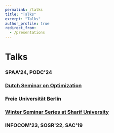 ```yaml
---
permalink: /talks
title: "Talks"
excerpt: "Talks"
author_profile: true
redirect_from: 
  - /presentations
---
```




# Talks

### SPAA'24, PODC'24
### [Dutch Seminar on Optimization](https://wsc.project.cwi.nl/dutch-optimization-seminar/events/seminar-danish-kashaev-cwi-and-arash-pourdamghani-tu-berlin-2-phd-talks)
### Freie Universität Berlin
### [Winter Seminar Series at Sharif University](https://www.youtube.com/watch?v=op_x7zDYK2A)
### INFOCOM'23, SOSR'22, SAC'19 